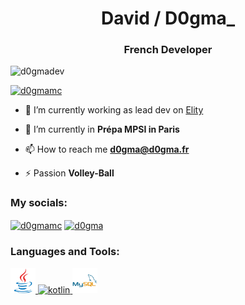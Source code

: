 <h1 align="center">David / D0gma_</h1>
<h3 align="center">French Developer</h3>

<p align="left"> <img src="https://komarev.com/ghpvc/?username=d0gmadev&label=Profile%20views&color=0e75b6&style=flat" alt="d0gmadev" /> </p>

<p align="left"> <a href="https://twitter.com/d0gmamc" target="blank"><img src="https://img.shields.io/twitter/follow/d0gmamc?logo=twitter&style=for-the-badge" alt="d0gmamc" /></a> </p>

- 🔭 I’m currently working as lead dev on [Elity](http://elity.fr)

- 🌱 I’m currently in **Prépa MPSI in Paris**

- 📫 How to reach me **d0gma@d0gma.fr**

- ⚡ Passion **Volley-Ball**

<h3 align="left">My socials:</h3>
<p align="left">
<a href="https://twitter.com/d0gmamc" target="blank"><img align="center" src="https://raw.githubusercontent.com/rahuldkjain/github-profile-readme-generator/master/src/images/icons/Social/twitter.svg" alt="d0gmamc" height="30" width="40" /></a>
<a href="https://www.youtube.com/c/d0gma" target="blank"><img align="center" src="https://raw.githubusercontent.com/rahuldkjain/github-profile-readme-generator/master/src/images/icons/Social/youtube.svg" alt="d0gma" height="30" width="40" /></a>
</p>

<h3 align="left">Languages and Tools:</h3>
<p align="left"> <a href="https://www.java.com" target="_blank"> <img src="https://raw.githubusercontent.com/devicons/devicon/master/icons/java/java-original.svg" alt="java" width="40" height="40"/> </a> <a href="https://kotlinlang.org" target="_blank"> <img src="https://www.vectorlogo.zone/logos/kotlinlang/kotlinlang-icon.svg" alt="kotlin" width="40" height="40"/> </a> <a href="https://www.mysql.com/" target="_blank"> <img src="https://raw.githubusercontent.com/devicons/devicon/master/icons/mysql/mysql-original-wordmark.svg" alt="mysql" width="40" height="40"/> </a> </p>
